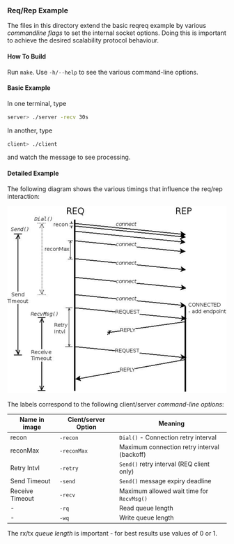 ### Req/Rep Example

The files in this directory extend the basic reqreq example by various _commandline flags_
to set the internal socket options. Doing this is important to achieve the desired scalability protocol behaviour.

#### How To Build

Run `make`. Use `-h/--help` to see the various command-line options.

#### Basic Example

In one terminal, type
```bash
server> ./server -recv 30s
```

In another, type
```bash
client> ./client
```

and watch the message to see processing.


#### Detailed Example

The following diagram shows the various timings that influence the req/rep interaction:

 ![timing example](req-rep-timings.jpeg)

The labels correspond to the following client/server _command-line options_:

 | Name in image   | Cient/server Option | Meaning                                      |
 |-----------------|---------------------|----------------------------------------------|
 | recon           | `-recon`            | `Dial()` - Connection retry interval         |
 | reconMax        | `-reconMax`         | Maximum connection retry interval (backoff)  |
 | Retry Intvl     | `-retry`            | `Send()` retry interval (REQ client only)    |
 | Send Timeout    | `-send`             | `Send()` message expiry deadline             |
 | Receive Timeout | `-recv`             | Maximum allowed wait time for `RecvMsg()`    |
 | -               | `-rq`               | Read queue length                            |
 | -               | `-wq`               | Write queue length                           |

The rx/tx _queue length_ is important - for best results use values of 0 or 1.
